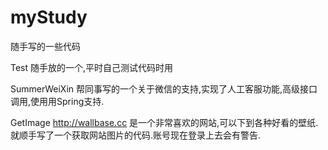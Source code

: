 myStudy
=======

随手写的一些代码


Test  随手放的一个,平时自己测试代码时用

SummerWeiXin 帮同事写的一个关于微信的支持,实现了人工客服功能,高级接口调用,使用用Spring支持.

GetImage  http://wallbase.cc 是一个非常喜欢的网站,可以下到各种好看的壁纸.就顺手写了一个获取网站图片的代码.账号现在登录上去会有警告.
